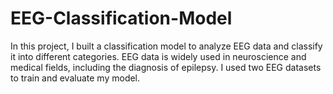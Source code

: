 # EEG-Classification-Model
In this project, I built a classification model to analyze EEG data and classify it into different categories. EEG data is widely used in neuroscience and medical fields, including the diagnosis of epilepsy. I used two EEG datasets to train and evaluate my model.
